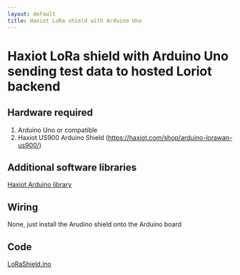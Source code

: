 ```yaml
---
layout: default
title: Haxiot LoRa shield with Arduino Uno
---
```


#  Haxiot LoRa shield with Arduino Uno sending test data to hosted Loriot backend

## Hardware required
1. Arduino Uno or compatible
2. Haxiot US900 Arduino Shield (https://haxiot.com/shop/arduino-lorawan-us900/)

## Additional software libraries
<a href="http://haxiot.com/download/11333/">Haxiot Arduino library</a>

## Wiring

None, just install the Arudino shield onto the Arduino board

## Code

<a href ="LoRaShield.ino">LoRaShield.ino</a>
